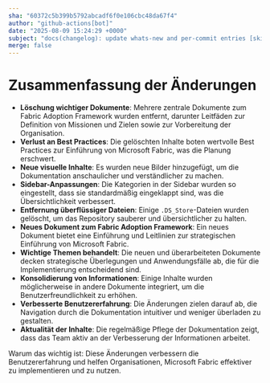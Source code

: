 ```yaml
---
sha: "60372c5b399b5792abcadf6f0e106cbc48da67f4"
author: "github-actions[bot]"
date: "2025-08-09 15:24:29 +0000"
subject: "docs(changelog): update whats-new and per-commit entries [skip ci]"
merge: false
---
```


# Zusammenfassung der Änderungen

- **Löschung wichtiger Dokumente**: Mehrere zentrale Dokumente zum Fabric Adoption Framework wurden entfernt, darunter Leitfäden zur Definition von Missionen und Zielen sowie zur Vorbereitung der Organisation.
- **Verlust an Best Practices**: Die gelöschten Inhalte boten wertvolle Best Practices zur Einführung von Microsoft Fabric, was die Planung erschwert.
- **Neue visuelle Inhalte**: Es wurden neue Bilder hinzugefügt, um die Dokumentation anschaulicher und verständlicher zu machen.
- **Sidebar-Anpassungen**: Die Kategorien in der Sidebar wurden so eingestellt, dass sie standardmäßig eingeklappt sind, was die Übersichtlichkeit verbessert.
- **Entfernung überflüssiger Dateien**: Einige `.DS_Store`-Dateien wurden gelöscht, um das Repository sauberer und übersichtlicher zu halten.
- **Neues Dokument zum Fabric Adoption Framework**: Ein neues Dokument bietet eine Einführung und Leitlinien zur strategischen Einführung von Microsoft Fabric.
- **Wichtige Themen behandelt**: Die neuen und überarbeiteten Dokumente decken strategische Überlegungen und Anwendungsfälle ab, die für die Implementierung entscheidend sind.
- **Konsolidierung von Informationen**: Einige Inhalte wurden möglicherweise in andere Dokumente integriert, um die Benutzerfreundlichkeit zu erhöhen.
- **Verbesserte Benutzererfahrung**: Die Änderungen zielen darauf ab, die Navigation durch die Dokumentation intuitiver und weniger überladen zu gestalten.
- **Aktualität der Inhalte**: Die regelmäßige Pflege der Dokumentation zeigt, dass das Team aktiv an der Verbesserung der Informationen arbeitet.

Warum das wichtig ist: Diese Änderungen verbessern die Benutzererfahrung und helfen Organisationen, Microsoft Fabric effektiver zu implementieren und zu nutzen.

